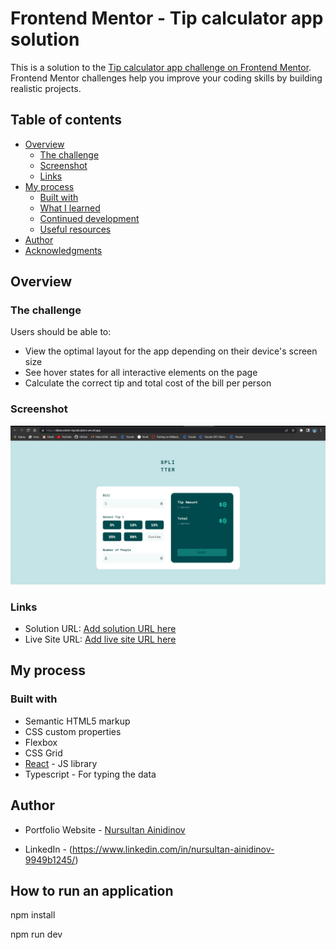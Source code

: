 # Frontend Mentor - Tip calculator app solution

This is a solution to the [Tip calculator app challenge on Frontend Mentor](https://www.frontendmentor.io/challenges/tip-calculator-app-ugJNGbJUX). Frontend Mentor challenges help you improve your coding skills by building realistic projects.

## Table of contents

- [Overview](#overview)
  - [The challenge](#the-challenge)
  - [Screenshot](#screenshot)
  - [Links](#links)
- [My process](#my-process)
  - [Built with](#built-with)
  - [What I learned](#what-i-learned)
  - [Continued development](#continued-development)
  - [Useful resources](#useful-resources)
- [Author](#author)
- [Acknowledgments](#acknowledgments)

## Overview

### The challenge

Users should be able to:

- View the optimal layout for the app depending on their device's screen size
- See hover states for all interactive elements on the page
- Calculate the correct tip and total cost of the bill per person

### Screenshot

![](./src/assets/screenshot.jpg)


### Links

- Solution URL: [Add solution URL here](https://github.com/nurikmolodes/REACT-TIP-CALCULATOR)
- Live Site URL: [Add live site URL here](https://datarockets-tipcalculator.vercel.app/)

## My process

### Built with

- Semantic HTML5 markup
- CSS custom properties
- Flexbox
- CSS Grid
- [React](https://reactjs.org/) - JS library
- Typescript - For typing the data

## Author

- Portfolio Website - [Nursultan Ainidinov](https://nurikmolodes.netlify.app/)

- LinkedIn - (https://www.linkedin.com/in/nursultan-ainidinov-9949b1245/)
## How to run an application

npm install

npm run dev



